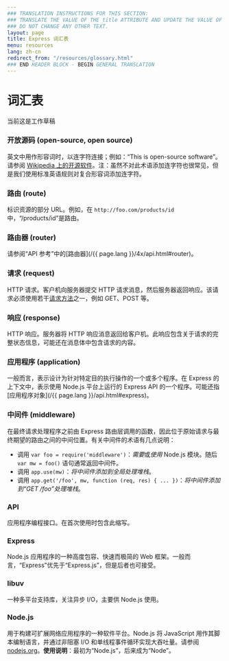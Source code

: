 ```yaml
---
### TRANSLATION INSTRUCTIONS FOR THIS SECTION:
### TRANSLATE THE VALUE OF THE title ATTRIBUTE AND UPDATE THE VALUE OF THE lang ATTRIBUTE. 
### DO NOT CHANGE ANY OTHER TEXT. 
layout: page
title: Express 词汇表
menu: resources
lang: zh-cn
redirect_from: "/resources/glossary.html"
### END HEADER BLOCK - BEGIN GENERAL TRANSLATION
---
```


# 词汇表

<div class="doc-box doc-warn">当前这是工作草稿</div>

### 开放源码 (open-source, open source)

英文中用作形容词时，以连字符连接；例如：“This is open-source software”。请参阅 [Wikipedia 上的开源软件](http://en.wikipedia.org/wiki/Open-source_software)。注：虽然不对此术语添加连字符也很常见，但是我们使用标准英语规则对复合形容词添加连字符。

### 路由 (route)

标识资源的部分 URL。例如，在 `http://foo.com/products/id` 中，“/products/id”是路由。

### 路由器 (router)

请参阅“API 参考”中的[路由器](/{{ page.lang }}/4x/api.html#router)。

### 请求 (request)

HTTP 请求。客户机向服务器提交 HTTP 请求消息，然后服务器返回响应。该请求必须使用若干[请求方法](https://en.wikipedia.org/wiki/Hypertext_Transfer_Protocol#Request_methods)之一，例如 GET、POST 等。

### 响应 (response)

HTTP 响应。服务器将 HTTP 响应消息返回给客户机。此响应包含关于请求的完整状态信息，可能还在消息体中包含请求的内容。

### 应用程序 (application)

一般而言，表示设计为针对特定目的执行操作的一个或多个程序。在 Express 的上下文中，表示使用 Node.js 平台上运行的 Express API 的一个程序。可能还指[应用程序对象](/{{ page.lang }}/api.html#express)。

### 中间件 (middleware)

在最终请求处理程序之前由 Express 路由层调用的函数，因此位于原始请求与最终期望的路由之间的中间位置。有关中间件的术语有几点说明：

  * 调用 `var foo = require('middleware')`：*需要*或*使用* Node.js 模块。随后 `var mw = foo()` 语句通常返回中间件。
  * 调用 `app.use(mw)`：*将中间件添加到全局处理堆栈*。
  * 调用 `app.get('/foo', mw, function (req, res) { ... })`：*将中间件添加到“GET /foo”处理堆栈*。

### API

应用程序编程接口。在首次使用时包含此缩写。

### Express

Node.js 应用程序的一种高度包容、快速而极简的 Web 框架。一般而言，“Express”优先于“Express.js”，但是后者也可接受。

### libuv

一种多平台支持库，关注异步 I/O，主要供 Node.js 使用。

### Node.js

用于构建可扩展网络应用程序的一种软件平台。Node.js 将 JavaScript 用作其脚本编制语言，并通过非阻塞 I/O 和单线程事件循环实现大吞吐量。请参阅 [nodejs.org](http://nodejs.org/)。**使用说明**：最初为“Node.js”，后来成为“Node”。
